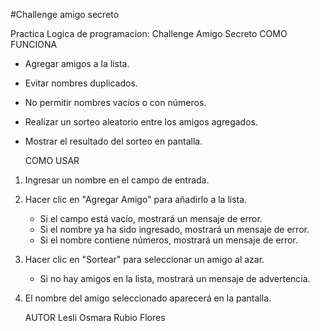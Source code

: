 #Challenge amigo secreto

Practica Logica de programacion: Challenge Amigo Secreto
    COMO FUNCIONA
- Agregar amigos a la lista.
- Evitar nombres duplicados.
- No permitir nombres vacíos o con números.
- Realizar un sorteo aleatorio entre los amigos agregados.
- Mostrar el resultado del sorteo en pantalla.

    COMO USAR
1. Ingresar un nombre en el campo de entrada.
2. Hacer clic en "Agregar Amigo" para añadirlo a la lista.
    - Si el campo está vacío, mostrará un mensaje de error.
    - Si el nombre ya ha sido ingresado, mostrará un mensaje de error.
    - Si el nombre contiene números, mostrará un mensaje de error.
3. Hacer clic en "Sortear" para seleccionar un amigo al azar.
    - Si no hay amigos en la lista, mostrará un mensaje de advertencia.
4. El nombre del amigo seleccionado aparecerá en la pantalla.

    AUTOR
    Lesli Osmara Rubio Flores

